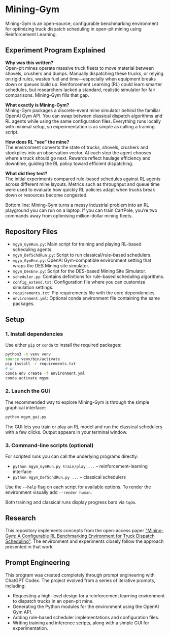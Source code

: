 # Mining-Gym
Mining-Gym is an open-source, configurable benchmarking environment for optimizing truck dispatch scheduling in open-pit mining using Reinforcement Learning.

## Experiment Program Explained

**Why was this written?**  
Open-pit mines operate massive truck fleets to move material between shovels, crushers and dumps. Manually dispatching these trucks, or relying on rigid rules, wastes fuel and time—especially when equipment breaks down or queues build up. Reinforcement Learning (RL) could learn smarter schedules, but researchers lacked a standard, realistic simulator for fair comparisons. Mining-Gym fills that gap.

**What exactly is Mining-Gym?**  
Mining-Gym packages a discrete-event mine simulator behind the familiar OpenAI Gym API. You can swap between classical dispatch algorithms and RL agents while using the same configuration files. Everything runs locally with minimal setup, so experimentation is as simple as calling a training script.

**How does RL "see" the mine?**  
The environment converts the state of trucks, shovels, crushers and stockpiles into an observation vector. At each step the agent chooses where a truck should go next. Rewards reflect haulage efficiency and downtime, guiding the RL policy toward efficient dispatching.

**What did they test?**  
The initial experiments compared rule-based schedules against RL agents across different mine layouts. Metrics such as throughput and queue time were used to evaluate how quickly RL policies adapt when trucks break down or resources become congested.

Bottom line: Mining-Gym turns a messy industrial problem into an RL playground you can run on a laptop. If you can train CartPole, you’re two commands away from optimising million-dollar mining fleets.


## Repository Files

- `mgym_GymRun.py`: Main script for training and playing RL-based scheduling agents.
- `mgym_DefSchdRun.py`: Script to run classical/rule-based schedulers.
- `mgym_GymEnv.py`: OpenAI Gym-compatible environment setting that wraps the DES Mining site simulator.
- `mgym_DesEnv.py`: Script for the DES-based Mining Site Simulator.
- `scheduler.py`: Contains definitions for rule-based scheduling algorithms.
- `config_extend.txt`: Configuration file where you can customize simulation settings.
- `requirements.txt`: Pip requirements file with the core dependencies.
- `environment.yml`: Optional conda environment file containing the same packages.
  
## Setup

### 1. Install dependencies

Use either `pip` or `conda` to install the required packages:

```bash
python3 -m venv venv
source venv/bin/activate
pip install -r requirements.txt
# or
conda env create -f environment.yml
conda activate mgym
```

### 2. Launch the GUI

The recommended way to explore Mining-Gym is through the simple graphical
interface:

```bash
python mgym_gui.py
```

The GUI lets you train or play an RL model and run the classical schedulers with
a few clicks. Output appears in your terminal window.

### 3. Command-line scripts (optional)

For scripted runs you can call the underlying programs directly:

- `python mgym_GymRun.py train/play ...` – reinforcement-learning interface
- `python mgym_DefSchdRun.py ...` – classical schedulers

Use the `--help` flag on each script for available options. To render the
environment visually add `--render human`.

Both training and classical runs display progress bars via `tqdm`.



## Research

This repository implements concepts from the open-access paper ["Mining-Gym: A Configurable RL Benchmarking Environment for Truck Dispatch Scheduling"](https://doi.org/10.48550/arXiv.2503.19195). The environment and experiments closely follow the approach presented in that work.

## Prompt Engineering

This program was created completely through prompt engineering with ChatGPT Codex. The project evolved from a series of iterative prompts, including:

- Requesting a high-level design for a reinforcement learning environment to dispatch trucks in an open-pit mine.
- Generating the Python modules for the environment using the OpenAI Gym API.
- Adding rule-based scheduler implementations and configuration files.
- Writing training and inference scripts, along with a simple GUI for experimentation.

